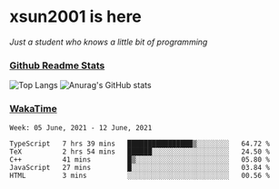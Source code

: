# xsun2001 is here

*Just a student who knows a little bit of programming*

### [Github Readme Stats](https://github.com/anuraghazra/github-readme-stats)

![Top Langs](https://github-readme-stats.vercel.app/api/top-langs/?username=xsun2001&layout=compact&theme=radical) ![Anurag's GitHub stats](https://github-readme-stats.vercel.app/api?username=xsun2001&show_icons=true&theme=radical)

### [WakaTime](https://wakatime.com)

<!--START_SECTION:waka-->
```text
Week: 05 June, 2021 - 12 June, 2021

TypeScript   7 hrs 39 mins   ████████████████▒░░░░░░░░   64.72 % 
TeX          2 hrs 54 mins   ██████░░░░░░░░░░░░░░░░░░░   24.50 % 
C++          41 mins         █▒░░░░░░░░░░░░░░░░░░░░░░░   05.80 % 
JavaScript   27 mins         █░░░░░░░░░░░░░░░░░░░░░░░░   03.84 % 
HTML         3 mins          ░░░░░░░░░░░░░░░░░░░░░░░░░   00.56 % 
```
<!--END_SECTION:waka-->
